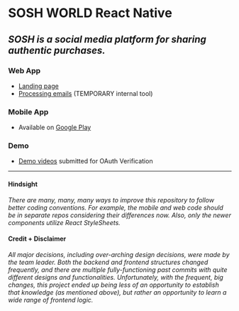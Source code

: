 # SOSH WORLD React Native
## _SOSH is a social media platform for sharing authentic purchases._

### Web App

- [Landing page](www.soshworld.com)
- [Processing emails](www.soshworld.com/tools) (TEMPORARY internal tool)

### Mobile App

- Available on [Google Play](https://play.google.com/store/apps/details?id=com.soshworld)

### Demo

- [Demo videos](https://www.dropbox.com/sh/ybqu8we3q8lp94p/AAA4EXX97__j3yaNqxu8JfVsa?dl=0) submitted for OAuth Verification


-----


#### Hindsight
_There are many, many, many ways to improve this repository to follow better coding conventions. For example, the mobile and web code should be in separate repos considering their differences now. Also, only the newer components utilize React StyleSheets._

#### Credit + Disclaimer
_All major decisions, including over-arching design decisions, were made by the team leader. Both the backend and frontend structures changed frequently, and there are multiple fully-functioning past commits with quite different designs and functionalities. Unfortunately, with the frequent, big changes, this project ended up being less of an opportunity to establish that knowledge (as mentioned above), but rather an opportunity to learn a wide range of frontend logic._
